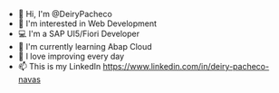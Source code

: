 - 👋 Hi, I'm @DeiryPacheco
- 👀 I'm interested in Web Development
- 💻 I'm a SAP UI5/Fiori Developer
- 🌱 I'm currently learning Abap Cloud
- 💞️ I love improving every day
- 📫 This is my LinkedIn https://www.linkedin.com/in/deiry-pacheco-navas

<!---
DeiryPacheco/DeiryPacheco is a ✨ special ✨ repository because its `README.md` (this file) appears on your GitHub profile.
You can click the Preview link to take a look at your changes.
--->
